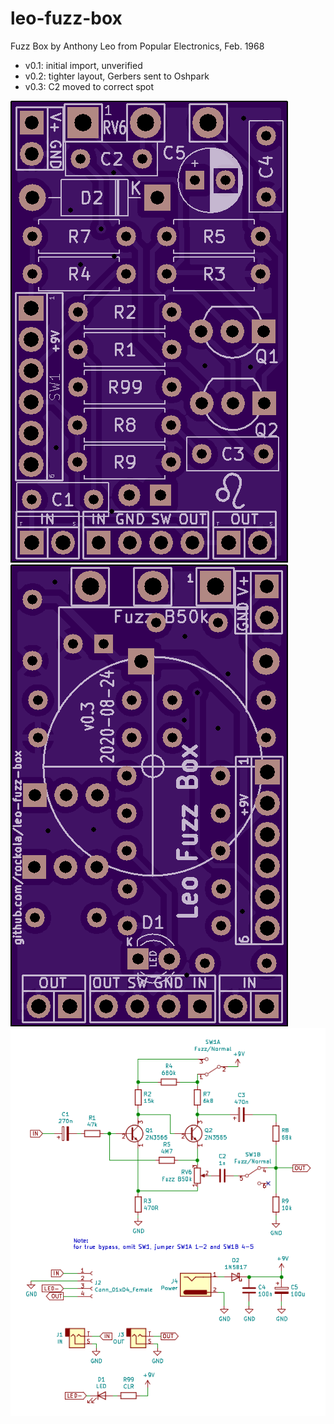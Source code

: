 # leo-fuzz-box

Fuzz Box by Anthony Leo from Popular Electronics, Feb. 1968 

* v0.1: initial import, unverified
* v0.2: tighter layout, Gerbers sent to Oshpark
* v0.3: C2 moved to correct spot

![Front](https://raw.githubusercontent.com/rockola/leo-fuzz-box/master/images/leo-fuzz-box-v0.3-front.png)
![Back](https://raw.githubusercontent.com/rockola/leo-fuzz-box/master/images/leo-fuzz-box-v0.3-back.png)
![Schematic](https://raw.githubusercontent.com/rockola/leo-fuzz-box/master/images/leo-fuzz-box-schematic.png)
